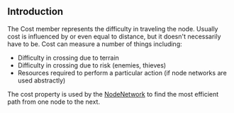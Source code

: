 ## Introduction

The Cost member represents the difficulty in traveling the node. Usually cost is influenced by or even equal to distance, but it doesn't necessarily have to be. Cost can measure a number of things including:

-   Difficulty in crossing due to terrain
-   Difficulty in crossing due to risk (enemies, thieves)
-   Resources required to perform a particular action (if node networks are used abstractly)

The cost property is used by the [NodeNetwork](/frb/docs/index.php?title=FlatRedBall.AI.Pathfinding.NodeNetwork "FlatRedBall.AI.Pathfinding.NodeNetwork") to find the most efficient path from one node to the next.

